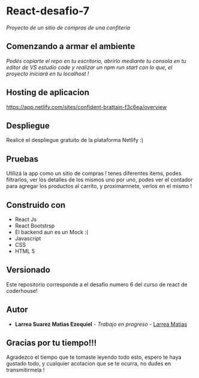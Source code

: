 # React-desafio-7

_Proyecto de un sitio de compras de una confiteria_

## Comenzando a armar el ambiente
_Podés copiarte el repo en tu escritorio, abrirlo mediante tu consola en tu editor de VS estudio code y realizar un npm run start con lo que, el proyecto iniciará en tu localhost !_

## Hosting de aplicacion

https://app.netlify.com/sites/confident-brattain-f3c6ea/overview


## Despliegue

Realicé el despliegue gratuito de la plataforma Netlify :)

## Pruebas

Utilizá la app como un sitio de compras ! tenes diferentes items, podes filtrarlos, ver los detalles de los mismos uno por uno, podes ver el contador para agregar los productos al carrito, y proximamnete, verlos en el mismo !


## Construido con

* React Js 
* React Bootstrsp
* El backend aun es un Mock :(
* Javascript
* CSS
* HTML 5


## Versionado

Este repositorio corresponde a el desafio numero 6 del curso de react de coderhouse!

## Autor

* **Larrea Suarez Matias Ezequiel** - *Trabajo en progreso* - [Larrea Matias](https://github.com/Matata1991)

## Gracias por tu tiempo!!!

Agradezco el tiempo que te tomaste leyendo todo esto, espero te haya gustado todo, y cualquier acotacion que se te ocurra, no dudes en transmitirmela !

